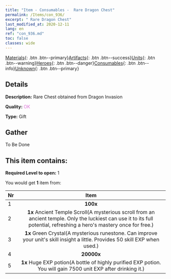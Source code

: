 ```yaml
---
title: "Item - Consumables -  Rare Dragon Chest"
permalink: /Items/con_936/
excerpt: " Rare Dragon Chest"
last_modified_at: 2020-12-11
lang: en
ref: "con_936.md"
toc: false
classes: wide
---
```

 [Materials](/Items/){: .btn .btn--primary}[Artifacts](/Items/Artifacts/){: .btn .btn--success}[Units](/Items/Units/){: .btn .btn--warning}[Heroes](/Items/Heroes/){: .btn .btn--danger}[Consumables](/Items/Consumables/){: .btn .btn--info}[Unknown](/Items/Unknown/){: .btn .btn--primary}

## Details
 **Description:** Rare Chest obtained from Dragon Invasion

 **Quality:** <span style="color: #DA70D6">OK</span>

 **Type:** Gift

## Gather

  To Be Done

## This item contains:

 **Required Level to open:** 1

 You would get **1** item  from:

  | Nr |      Item    |
  |:---|:------------:|
  | 1 |  **100x** <i class="fas fa-gem"/> | 
  | 2 |  **1x** Ancient Temple Scroll(A mysterious scroll from an ancient temple. Only the luckiest can use it to its full potential, refreshing a hero's mastery once for free.) | 
  | 3 |  **1x** Green Crystal(A mysterious runestone. Can improve your unit's skill insight a little. Provides 50 skill EXP when used.) | 
  | 4 |  **20000x** <i class="fas fa-coins"/> | 
  | 5 |  **1x** Huge EXP potion(A bottle of highly purified EXP potion. You will gain 7500 unit EXP after drinking it.) | 
